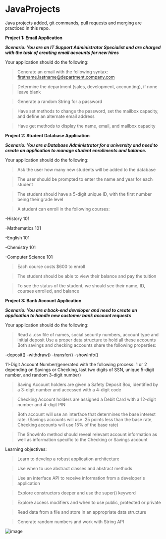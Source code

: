 # JavaProjects
Java projects added, git commands, pull requests and merging are practiced in this repo.


**Project 1: Email Application**

***Scenario: You are an IT Support Administrator Specialist and are
charged with the task of creating email accounts for new hires***

Your application should do the following:
>Generate an email with the following syntax: firstname.lastname@department.company.com

>Determine the department (sales, development, accounting), if none leave blank

>Generate a random String for a password

>Have set methods to change the password, set the mailbox capacity, and define an alternate email address

>Have get methods to display the name, email, and mailbox capacity




**Project 2: Student Database Application**

***Scenario: You are a Database Administrator for a university and need to
create an application to manage student enrollments and balance.***

Your application should do the following:
>Ask the user how many new students will be added to the database

>The user should be prompted to enter the name and year for each student

>The student should have a 5-digit unique ID, with the first number being their grade level

>A student can enroll in the following courses:

-History 101

-Mathematics 101

-English 101

-Chemistry 101

-Computer Science 101

>Each course costs $600 to enroll

>The student should be able to view their balance and pay the tuition

>To see the status of the student, we should see their name, ID, courses enrolled, and balance




**Project 3: Bank Account Application**

***Scenario: You are a back-end developer and need to
create an application to handle new customer bank account requests***

Your application should do the following:
>Read a .csv file of names, social security numbers, account type and initial deposit
>Use a proper data structure to hold all these accounts
>Both savings and checking accounts share the following properties:

-deposit()
-withdraw()
-transfer()
-showInfo()


11-Digit Account Number(generated with the following process: 1 or 2 depending on Savings or Checking, last two digits of SSN, unique 5-digit number, and random 3-digit number)

>Saving Account holders are given a Safety Deposit Box, identified by a 3-digit number and accessed with a 4-digit code

>Checking Account holders are assigned a Debit Card with a 12-digit number and 4-digit PIN 

>Both account will use an interface that determines the base interest rate.
(Savings accounts will use .25 points less than the base rate,
Checking accounts will use 15% of the base rate)

>The ShowInfo method should reveal relevant account information as well as information specific to the Checking or Savings account

Learning objectives:

>Learn to develop a robust application architecture

>Use when to use abstract classes and abstract methods 

>Use an interface API to receive information from a developer's application

>Explore constructors deeper and use the super() keyword

>Explore access modifiers and when to use public, protected or private

>Read data from a file and store in an appropriate data structure

>Generate random numbers and work with String API


![image](https://user-images.githubusercontent.com/46569497/226593077-9ce37743-0f35-4056-a217-e7cc40fd993d.png)

